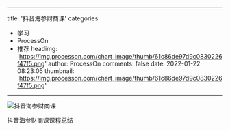 
---
title: '抖音海参财商课'
categories: 
 - 学习
 - ProcessOn
 - 推荐
headimg: 'https://img.processon.com/chart_image/thumb/61c86de97d9c0830226f47f5.png'
author: ProcessOn
comments: false
date: 2022-01-22 08:23:05
thumbnail: 'https://img.processon.com/chart_image/thumb/61c86de97d9c0830226f47f5.png'
---

<div>   
<img class="thumb" alt="抖音海参财商课" src="https://img.processon.com/chart_image/thumb/61c86de97d9c0830226f47f5.png" referrerpolicy="no-referrer">
<p>抖音海参财商课课程总结</p>  
</div>
            
